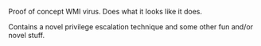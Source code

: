 Proof of concept WMI virus. Does what it looks like it does.

Contains a novel privilege escalation technique and some other fun and/or novel stuff.
